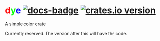 # <font color="red">d</font><font color="lime">y</font><font color="blue">e</font> [![docs-badge][]][docs] [![crates.io version][]][crates.io link]
A simple color crate.

Currently reserved. The version after this will have the code.

[docs]: https://docs.rs/dye
[docs-badge]: https://img.shields.io/badge/docs-online-5023dd.svg?style=flat-square

[crates.io link]: https://crates.io/crates/dye
[crates.io version]: https://img.shields.io/crates/v/dye.svg?style=flat-square
